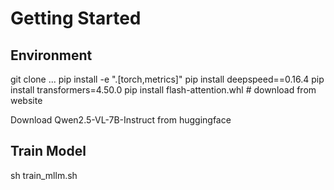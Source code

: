 # Getting Started

## Environment

git clone ...
pip install -e ".[torch,metrics]"
pip install deepspeed==0.16.4
pip install transformers=4.50.0
pip install flash-attention.whl # download from website

Download Qwen2.5-VL-7B-Instruct from huggingface

## Train Model
sh train_mllm.sh